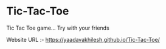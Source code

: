 # Tic-Tac-Toe
Tic Tac Toe game... Try with your friends

Website URL :- https://yaadavakhilesh.github.io/Tic-Tac-Toe/
